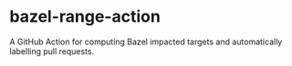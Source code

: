# bazel-range-action
A GitHub Action for computing Bazel impacted targets and automatically labelling pull requests.
